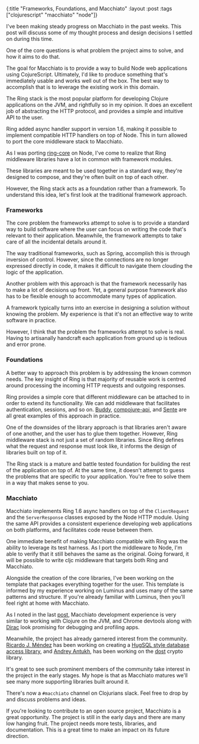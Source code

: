{:title "Frameworks, Foundations, and Macchiato"
 :layout :post
 :tags ["clojurescript" "macchiato" "node"]}

I've been making steady progress on Macchiato in the past weeks. This post will discuss some of my thought process and design decisions I settled on during this time.

One of the core questions is what problem the project aims to solve, and how it aims to do that.

The goal for Macchiato is to provide a way to build Node web applications using CojureScript. Ultimately, I'd like to produce something that's immediately usable and works well out of the box. The best way to accomplish that is to leverage the existing work in this domain.

The Ring stack is the most popular platform for developing Clojure applications on the JVM, and rightfully so in my opinion. It does an excellent job of abstracting the HTTP protocol, and provides a simple and intuitive API to the user.

Ring added async handler support in version 1.6, making it possible to implement compatible HTTP handlers on top of Node. This in turn allowed to port the core middleware stack to Macchiato.

As I was porting [ring-core](https://github.com/ring-clojure/ring/tree/master/ring-core/) on Node, I've come to realize that Ring middleware libraries have a lot in common with framework modules.

These libraries are meant to be used together in a standard way, they're designed to compose, and they're often built on top of each other.

However, the Ring stack acts as a foundation rather than a framework. To understand this idea, let's first look at the traditional framework approach.

### Frameworks

The core problem the frameworks attempt to solve is to provide a standard way to build software where the user can focus on writing the code that's relevant to their application. Meanwhile, the framework attempts to take care of all the incidental details around it.

The way traditional frameworks, such as Spring, accomplish this is through inversion of control. However, since the connections are no longer expressed directly in code, it makes it difficult to navigate them clouding the logic of the application.

Another problem with this approach is that the framework necessarily has to make a lot of decisions up front. Yet, a general purpose framework also has to be flexible enough to accommodate many types of application.

A framework typically turns into an exercise in designing a solution without knowing the problem. My experience is that it's not an effective way to write software in practice.

However, I think that the problem the frameworks attempt to solve is real. Having to artisanally handcraft each application from ground up is tedious and error prone.

### Foundations

A better way to approach this problem is by addressing the known common needs. The key insight of Ring is that majority of reusable work is centred around processing the incoming HTTP requests and outgoing responses.

Ring provides a simple core that different middleware can be attached to in order to extend its functionality. We can add middleware that facilitates authentication, sessions, and so on. [Buddy](https://github.com/funcool/buddy), [compojure-api](https://github.com/metosin/compojure-api), and [Sente](https://github.com/ptaoussanis/sente) are all great examples of this approach in practice.

One of the downsides of the library approach is that libraries aren't aware of one another, and the user has to glue them together. However, Ring middleware stack is not just a set of random libraries. Since Ring defines what the request and response must look like, it informs the design of libraries built on top of it. 

The Ring stack is a mature and battle tested foundation for building the rest of the application on top of. At the same time, it doesn't attempt to guess the problems that are specific to your application. You're free to solve them in a way that makes sense to you.

### Macchiato

Macchiato implements Ring 1.6 async handlers on top of the `ClientRequest` and the `ServerResponse` classes exposed by the Node HTTP module. Using the same API provides a consistent experience developing web applications on both platforms, and facilitates code reuse between them.

One immediate benefit of making Macchiato compatible with Ring was the ability to leverage its test harness. As I port the middleware to Node, I'm able to verify that it still behaves the same as the original. Going forward, it will be possible to write cljc middleware that targets both Ring and Macchiato.

Alongside the creation of the core libraries, I've been working on the template that packages everything together for the user. This template is informed by my experience working on Luminus and uses many of the same patterns and structure. If you're already familiar with Luminus, then you'll feel right at home with Macchiato.

As I noted in the last [post](http://yogthos.net/posts/2016-11-30-Macchiato.html), Macchiato development experience is very similar to working with Clojure on the JVM, and Chrome devtools along with [Dirac](https://github.com/binaryage/dirac) look promising for debugging and profiling apps.

Meanwhile, the project has already garnered interest from the community. [Ricardo J. Méndez](https://numergent.com/opensource/) has been working on creating a [HugSQL style database access library](https://github.com/macchiato-framework/macchiato-sql), and [Andrey Antukh](https://github.com/niwinz), has been working on the [dost](https://github.com/funcool/dost) crypto library.

It's great to see such prominent members of the community take interest in the project in the early stages. My hope is that as Macchiato matures we'll see many more supporting libraries built around it.

There's now a `#macchiato` channel on Clojurians slack. Feel free to drop by and discuss problems and ideas.

If you're looking to contribute to an open source project, Macchiato is a great opportunity. The project is still in the early days and there are many low hanging fruit. The project needs more tests, libraries, and documentation. This is a great time to make an impact on its future direction.

